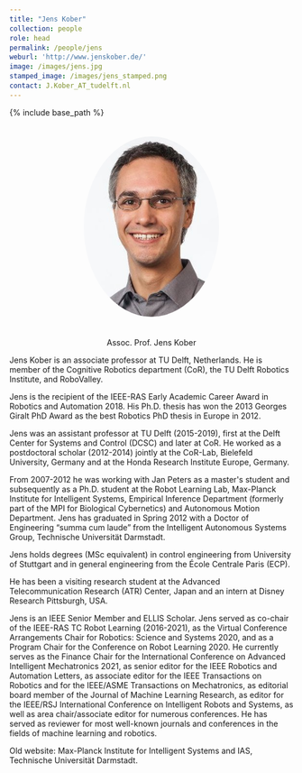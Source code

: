```yaml
---
title: "Jens Kober"
collection: people
role: head
permalink: /people/jens
weburl: 'http://www.jenskober.de/'
image: /images/jens.jpg
stamped_image: /images/jens_stamped.png
contact: J.Kober_AT_tudelft.nl
---
```

{% include base_path %}

<div>
<p align="center"> <img src="../images/jens.jpg" alt="Jens Kober" style="width:240px;border-radius:50%;margin:20px"/> </p>
<p align="center"> Assoc. Prof. Jens Kober </p>
</div>

<p> Jens Kober is an associate professor at TU Delft, Netherlands. He is member of the Cognitive Robotics department (CoR), the TU Delft Robotics Institute, and RoboValley. </p>

<p> Jens is the recipient of the IEEE-RAS Early Academic Career Award in Robotics and Automation 2018. His Ph.D. thesis has won the 2013 Georges Giralt PhD Award as the best Robotics PhD thesis in Europe in 2012. </p>

<p> Jens was an assistant professor at TU Delft (2015-2019), first at the Delft Center for Systems and Control (DCSC) and later at CoR. He worked as a postdoctoral scholar (2012-2014) jointly at the CoR-Lab, Bielefeld University, Germany and at the Honda Research Institute Europe, Germany. </p>

<p> From 2007-2012 he was working with Jan Peters as a master's student and subsequently as a Ph.D. student at the Robot Learning Lab, Max-Planck Institute for Intelligent Systems, Empirical Inference Department (formerly part of the MPI for Biological Cybernetics) and Autonomous Motion Department. Jens has graduated in Spring 2012 with a Doctor of Engineering “summa cum laude” from the Intelligent Autonomous Systems Group, Technische Universität Darmstadt. </p>

<p> Jens holds degrees (MSc equivalent) in control engineering from University of Stuttgart and in general engineering from the École Centrale Paris (ECP). </p>

<p> He has been a visiting research student at the Advanced Telecommunication Research (ATR) Center, Japan and an intern at Disney Research Pittsburgh, USA. </p>

<p> Jens is an IEEE Senior Member and ELLIS Scholar. Jens served as co-chair of the IEEE-RAS TC Robot Learning (2016-2021), as the Virtual Conference Arrangements Chair for Robotics: Science and Systems 2020, and as a Program Chair for the Conference on Robot Learning 2020. He currently serves as the Finance Chair for the International Conference on Advanced Intelligent Mechatronics 2021, as senior editor for the IEEE Robotics and Automation Letters, as associate editor for the IEEE Transactions on Robotics and for the IEEE/ASME Transactions on Mechatronics, as editorial board member of the Journal of Machine Learning Research, as editor for the IEEE/RSJ International Conference on Intelligent Robots and Systems, as well as area chair/associate editor for numerous conferences. He has served as reviewer for most well-known journals and conferences in the fields of machine learning and robotics. </p>

<p> Old website: Max-Planck Institute for Intelligent Systems and IAS, Technische Universität Darmstadt. </p>
